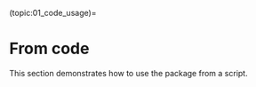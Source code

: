 (topic:01_code_usage)=

# From code

This section demonstrates how to use the package from a script.